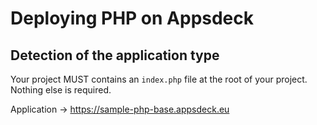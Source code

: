 Deploying PHP on Appsdeck
=========================

Detection of the application type
---------------------------------

Your project MUST contains an `index.php` file at the root of your
project. Nothing else is required.

Application → https://sample-php-base.appsdeck.eu
